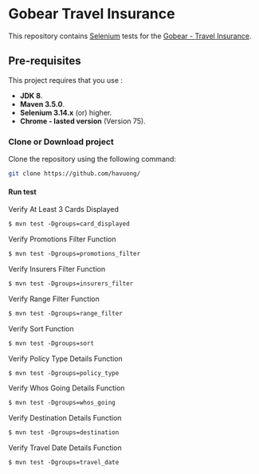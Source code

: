 # Gobear Travel Insurance
This repository contains [Selenium](http://seleniumhq.org/) tests for the [Gobear - Travel Insurance](https://www.gobear.com/ph?x_session_type=UAT).

## Pre-requisites

This project requires that you use :
* **JDK 8**.
* **Maven 3.5.0**.
* **Selenium 3.14.x** (or) higher.
* **Chrome - lasted version** (Version 75).

### Clone or Download project

Clone the repository using the following command:

```bash
git clone https://github.com/havuong/
```

#### Run test

Verify At Least 3 Cards Displayed
```markdown
$ mvn test -Dgroups=card_displayed
```
Verify Promotions Filter Function
```markdown
$ mvn test -Dgroups=promotions_filter
```
Verify Insurers Filter Function
```markdown
$ mvn test -Dgroups=insurers_filter
```
Verify Range Filter Function
```markdown
$ mvn test -Dgroups=range_filter
```
Verify Sort Function
```markdown
$ mvn test -Dgroups=sort
```
Verify Policy Type Details Function
```markdown
$ mvn test -Dgroups=policy_type
```
Verify Whos Going Details Function
```markdown
$ mvn test -Dgroups=whos_going
```
Verify Destination Details Function
```markdown
$ mvn test -Dgroups=destination
```
Verify Travel Date Details Function
```markdown
$ mvn test -Dgroups=travel_date
```


